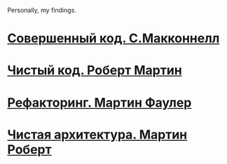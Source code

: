 Personally, my findings.

# [Совершенный код. С.Макконнелл](https://github.com/Jekahome/Read_books/blob/main/%D0%A1%D0%BE%D0%B2%D0%B5%D1%80%D1%88%D0%B5%D0%BD%D0%BD%D1%8B%D0%B9_%D0%BA%D0%BE%D0%B4_%D0%A1.%D0%9C%D0%B0%D0%BA%D0%BA%D0%BE%D0%BD%D0%BD%D0%B5%D0%BB%D0%BB.md)
# [Чистый код. Роберт Мартин](https://github.com/Jekahome/Read_books/blob/main/%D0%A7%D0%B8%D1%81%D1%82%D1%8B%D0%B9_%D0%BA%D0%BE%D0%B4_%D0%A0%D0%BE%D0%B1%D0%B5%D1%80%D1%82_%D0%9C%D0%B0%D1%80%D1%82%D0%B8%D0%BD.md)
# [Рефакторинг. Мартин Фаулер](https://github.com/Jekahome/Read_books/blob/main/%D0%A0%D0%B5%D1%84%D0%B0%D0%BA%D1%82%D0%BE%D1%80%D0%B8%D0%BD%D0%B3%2C_%D1%83%D0%BB%D1%83%D1%87%D1%88%D0%B5%D0%BD%D0%B8%D0%B5_%D1%81%D1%83%D1%89%D0%B5%D1%81%D1%82%D0%B2%D1%83%D1%8E%D1%89%D0%B5%D0%B3%D0%BE_%D0%BA%D0%BE%D0%B4%D0%B0_%D0%9C%D0%B0%D1%80%D1%82%D0%B8%D0%BD_%D0%A4%D0%B0%D1%83%D0%BB%D0%B5%D1%80.md)
# [Чистая архитектура. Мартин Роберт ](https://github.com/Jekahome/Read_books/blob/main/%D0%A7%D0%B8%D1%81%D1%82%D1%8B%D0%B9_%D0%BA%D0%BE%D0%B4_%D0%A0%D0%BE%D0%B1%D0%B5%D1%80%D1%82_%D0%9C%D0%B0%D1%80%D1%82%D0%B8%D0%BD.md)
